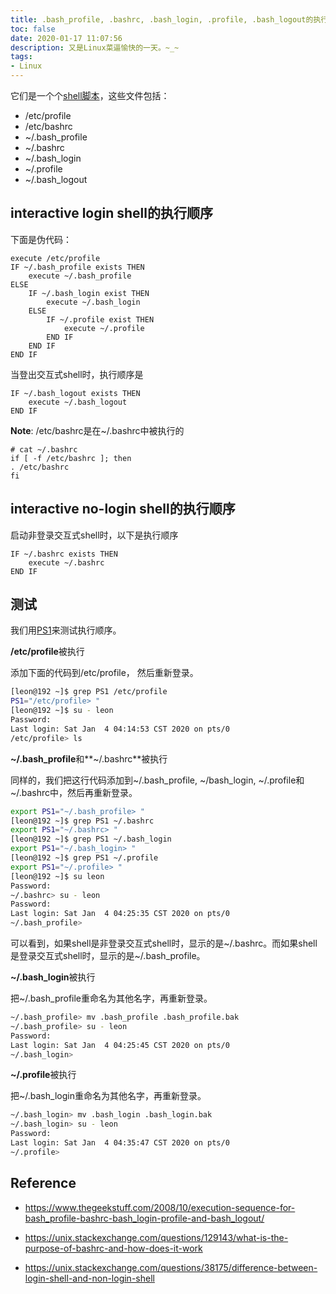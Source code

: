```yaml
---
title: .bash_profile, .bashrc, .bash_login, .profile, .bash_logout的执行顺序
toc: false
date: 2020-01-17 11:07:56
description: 又是Linux菜逼愉快的一天。~_~
tags:
- Linux
---
```


它们是一个个[shell脚本](https://en.wikipedia.org/wiki/Shell_script)，这些文件包括：

- /etc/profile
- /etc/bashrc
- ~/.bash_profile
- ~/.bashrc
- ~/.bash_login
- ~/.profile
- ~/.bash_logout

## interactive login shell的执行顺序

下面是伪代码：

```shell
execute /etc/profile
IF ~/.bash_profile exists THEN
    execute ~/.bash_profile
ELSE
    IF ~/.bash_login exist THEN
        execute ~/.bash_login
    ELSE
        IF ~/.profile exist THEN
            execute ~/.profile
        END IF
    END IF
END IF
```

当登出交互式shell时，执行顺序是

```shell
IF ~/.bash_logout exists THEN
    execute ~/.bash_logout
END IF
```

**Note**: /etc/bashrc是在~/.bashrc中被执行的

```shell
# cat ~/.bashrc
if [ -f /etc/bashrc ]; then
. /etc/bashrc
fi
```

## interactive no-login shell的执行顺序 

 启动非登录交互式shell时，以下是执行顺序 

```shell
IF ~/.bashrc exists THEN
    execute ~/.bashrc
END IF
```

## 测试

我们用[PS1](https://wiki.archlinux.org/index.php/Bash/Prompt_customization)来测试执行顺序。

**/etc/profile**被执行

添加下面的代码到/etc/profile， 然后重新登录。

```bash
[leon@192 ~]$ grep PS1 /etc/profile
PS1="/etc/profile> "
[leon@192 ~]$ su - leon
Password: 
Last login: Sat Jan  4 04:14:53 CST 2020 on pts/0
/etc/profile> ls
```

**~/.bash_profile**和**~/.bashrc**被执行

同样的，我们把这行代码添加到~/.bash_profile, ~/bash_login, ~/.profile和~/.bashrc中，然后再重新登录。

```bash
export PS1="~/.bash_profile> "
[leon@192 ~]$ grep PS1 ~/.bashrc 
export PS1="~/.bashrc> "
[leon@192 ~]$ grep PS1 ~/.bash_login
export PS1="~/.bash_login> "
[leon@192 ~]$ grep PS1 ~/.profile
export PS1="~/.profile> "
[leon@192 ~]$ su leon
Password: 
~/.bashrc> su - leon
Password: 
Last login: Sat Jan  4 04:25:35 CST 2020 on pts/0
~/.bash_profile> 
```

可以看到，如果shell是非登录交互式shell时，显示的是~/.bashrc。而如果shell是登录交互式shell时，显示的是~/.bash_profile。

**~/.bash_login**被执行

把~/.bash_profile重命名为其他名字，再重新登录。

```bash
~/.bash_profile> mv .bash_profile .bash_profile.bak
~/.bash_profile> su - leon
Password: 
Last login: Sat Jan  4 04:25:45 CST 2020 on pts/0
~/.bash_login> 
```

**~/.profile**被执行

把~/.bash_login重命名为其他名字，再重新登录。

```bash
~/.bash_login> mv .bash_login .bash_login.bak
~/.bash_login> su - leon
Password: 
Last login: Sat Jan  4 04:35:47 CST 2020 on pts/0
~/.profile> 
```

## Reference

-  https://www.thegeekstuff.com/2008/10/execution-sequence-for-bash_profile-bashrc-bash_login-profile-and-bash_logout/ 

-  https://unix.stackexchange.com/questions/129143/what-is-the-purpose-of-bashrc-and-how-does-it-work
-  https://unix.stackexchange.com/questions/38175/difference-between-login-shell-and-non-login-shell 